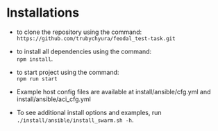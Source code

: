<!-- @format -->

# Installations

- to clone the repository using the command: <br>`https://github.com/trubychyura/feodal_test-task.git`<br>
- to install all dependencies using the command: <br>`npm install`.
- to start project using the command: <br>`npm run start`

- Example host config files are available at install/ansible/cfg.yml and install/ansible/aci_cfg.yml
- To see additional install options and examples, run <br>`./install/ansible/install_swarm.sh -h`.

